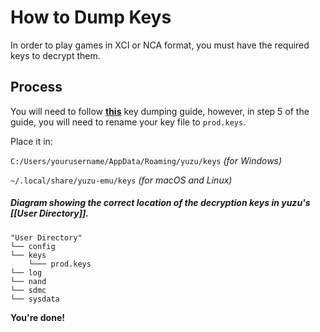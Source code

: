  How to Dump Keys
 ================
 In order to play games in XCI or NCA format, you must have the required keys to decrypt them.

 ## Process
 You will need to follow [**this**](https://gbatemp.net/threads/how-to-get-switch-keys-for-hactool-xci-decrypting.506978/) key dumping guide, however, in step 5 of the guide, you will need to rename your key file to `prod.keys`.
 
Place it in:

 `C:/Users/yourusername/AppData/Roaming/yuzu/keys` _(for Windows)_
 
 `~/.local/share/yuzu-emu/keys` _(for macOS and Linux)_

##### Diagram showing the correct location of the decryption keys in yuzu's [[User Directory]].

```
"User Directory"
└── config
└── keys
    └─── prod.keys
└── log
└── nand
└── sdmc
└── sysdata
```

**You're done!**